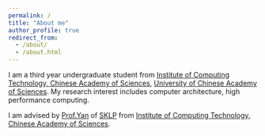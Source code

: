 ```yaml
---
permalink: /
title: "About me"
author_profile: true
redirect_from: 
  - /about/
  - /about.html
---
```


I am a third year undergraduate student from [Institute of Computing Technology, Chinese Academy of Sciences](https://www.ict.ac.cn), [University of Chinese Academy of Sciences](https://www.ucas.ac.cn). My research interest includes computer architecture, high performance computing.

I am advised by [Prof.Yan](https://scholar.google.com/citations?user=yJLnv4QAAAAJ) of [SKLP](https://sklp.ict.ac.cn) from [Institute of Computing Technology, Chinese Academy of Sciences](https://www.ict.ac.cn).


